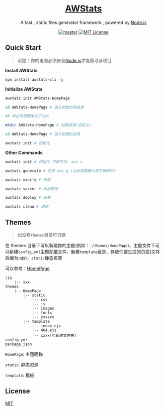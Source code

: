 <h1 align="center"><a href="https://github.com/lete114/AWStats" target="_blank">AWStats</a></h1>
<p align="center"> A fast , static files generator framework , powered by <a href="https://nodejs.org" title="https://nodejs.org">Node.js</a></p>

<p align="center">
    <a href="https://github.com/lete114/AWStats/releases/"><img src="https://img.shields.io/github/package-json/v/lete114/AWStats/master?color=%23e58a8a&label=master" alt="master"></a>
    <a href="https://github.com/lete114/AWStats/blob/master/LICENSE"><img src="https://img.shields.io/github/license/lete114/AWStats?color=FF5531" alt="MIT License"></a>
</p>

## Quick Start

> 前提：你的电脑必须安装[Node.js](https://nodejs.org/)才能启动该项目

**Install AWStats**

```bash
npm install awstats-cli -g
```

**Initialize AWStats**

```bash
awstats init AWStats-HomePage

cd AWStats-HomePage # 进入初始化的目录

## 你也可用使用以下方式

mkdir AWStats-HomePage # 创建目录(自定义)

cd AWStats-HomePage # 进入创建的目录

awstats init # 初始化
```

**Other Commands**

```bash
awstats init # 初始化 可缩写为: aws i

awstats generate # 生成 aws g (以此类推输入首字母即可)

awstats minify # 压缩

awstats server # 本地预览

awstats deploy # 部署

awstats clean # 清理
```

## Themes

> 如没有`themes`目录可自建

在 themes 目录下可以新建你的主题(例如：`./themes/HomePage`)，主题文件下可以新建`config.yml`主题配置文件，新建`template`目录，存放你要生成的页面(文件后缀为.ejs)，`static`静态资源

可以参考：[HomePage](https://github.com/lete114/AWStats-theme-HomePage)

```
lib
    |-- xxx
themes
    |-- HomePage
        |-- static
            |-- css
            |-- js
            |-- images
            |-- fonts
            |-- xxxxxx
        |-- template
            |-- index.ejs
            |-- 404.ejs
            |-- xxxx(可新建文件夹)
config.yml
package.json
```

`HomePage`: 主题昵称

`static`: 静态资源

`template`: 模板

## License

[MIT](LICENSE)
